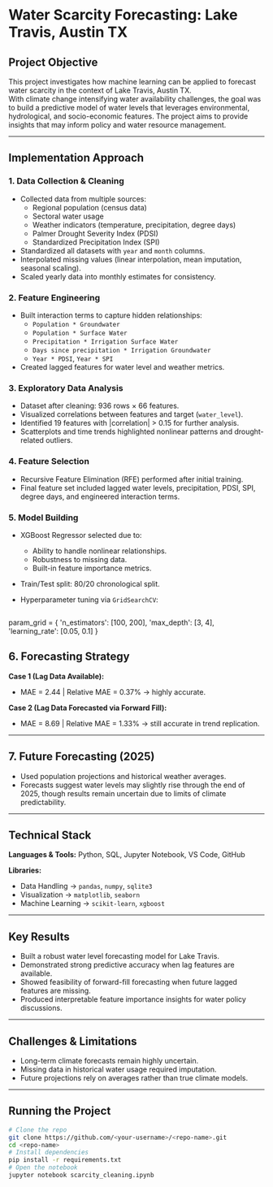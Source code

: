 # Water Scarcity Forecasting: Lake Travis, Austin TX

## Project Objective
This project investigates how machine learning can be applied to forecast water scarcity in the context of Lake Travis, Austin TX.  
With climate change intensifying water availability challenges, the goal was to build a predictive model of water levels that leverages environmental, hydrological, and socio-economic features. The project aims to provide insights that may inform policy and water resource management.

---

## Implementation Approach

### 1. Data Collection & Cleaning
- Collected data from multiple sources:
  - Regional population (census data)  
  - Sectoral water usage  
  - Weather indicators (temperature, precipitation, degree days)  
  - Palmer Drought Severity Index (PDSI)  
  - Standardized Precipitation Index (SPI)  
- Standardized all datasets with `year` and `month` columns.  
- Interpolated missing values (linear interpolation, mean imputation, seasonal scaling).  
- Scaled yearly data into monthly estimates for consistency.  

### 2. Feature Engineering
- Built interaction terms to capture hidden relationships:  
  - `Population * Groundwater`  
  - `Population * Surface Water`  
  - `Precipitation * Irrigation Surface Water`  
  - `Days since precipitation * Irrigation Groundwater`  
  - `Year * PDSI`, `Year * SPI`  
- Created lagged features for water level and weather metrics.  

### 3. Exploratory Data Analysis
- Dataset after cleaning: 936 rows × 66 features.  
- Visualized correlations between features and target (`water_level`).  
- Identified 19 features with |correlation| > 0.15 for further analysis.  
- Scatterplots and time trends highlighted nonlinear patterns and drought-related outliers.  

### 4. Feature Selection
- Recursive Feature Elimination (RFE) performed after initial training.  
- Final feature set included lagged water levels, precipitation, PDSI, SPI, degree days, and engineered interaction terms.  

### 5. Model Building
- XGBoost Regressor selected due to:
  - Ability to handle nonlinear relationships.  
  - Robustness to missing data.  
  - Built-in feature importance metrics.  
- Train/Test split: 80/20 chronological split.  
- Hyperparameter tuning via `GridSearchCV`:
  
  ```python
param_grid = {
    'n_estimators': [100, 200],
    'max_depth': [3, 4],
    'learning_rate': [0.05, 0.1]
}

## 6. Forecasting Strategy

**Case 1 (Lag Data Available):**  
- MAE = 2.44 | Relative MAE = 0.37% → highly accurate.  

**Case 2 (Lag Data Forecasted via Forward Fill):**  
- MAE = 8.69 | Relative MAE = 1.33% → still accurate in trend replication.  

---

## 7. Future Forecasting (2025)
- Used population projections and historical weather averages.  
- Forecasts suggest water levels may slightly rise through the end of 2025, though results remain uncertain due to limits of climate predictability.  

---

## Technical Stack
**Languages & Tools:** Python, SQL, Jupyter Notebook, VS Code, GitHub  

**Libraries:**  
- Data Handling → `pandas`, `numpy`, `sqlite3`  
- Visualization → `matplotlib`, `seaborn`  
- Machine Learning → `scikit-learn`, `xgboost`  

---
## Key Results
- Built a robust water level forecasting model for Lake Travis.  
- Demonstrated strong predictive accuracy when lag features are available.  
- Showed feasibility of forward-fill forecasting when future lagged features are missing.  
- Produced interpretable feature importance insights for water policy discussions.  

---

## Challenges & Limitations
- Long-term climate forecasts remain highly uncertain.  
- Missing data in historical water usage required imputation.  
- Future projections rely on averages rather than true climate models.  

---

## Running the Project
  ```bash
# Clone the repo
git clone https://github.com/<your-username>/<repo-name>.git
cd <repo-name>
# Install dependencies
pip install -r requirements.txt
# Open the notebook
jupyter notebook scarcity_cleaning.ipynb
